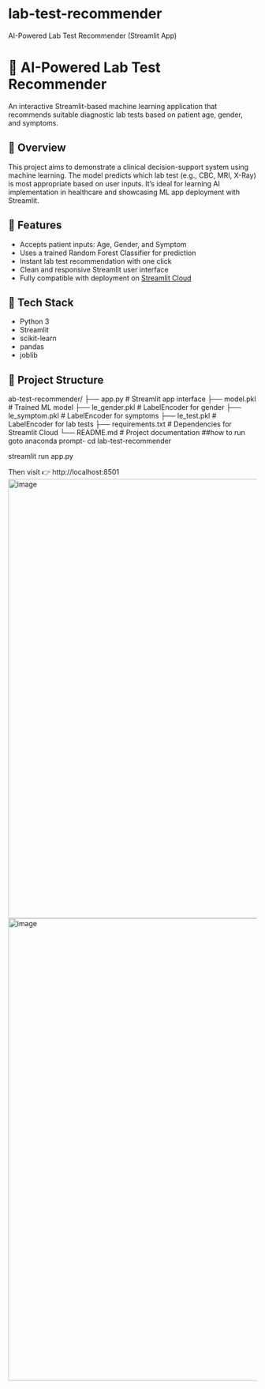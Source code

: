 # lab-test-recommender
AI-Powered Lab Test Recommender (Streamlit App)
# 🧪 AI-Powered Lab Test Recommender

An interactive Streamlit-based machine learning application that recommends suitable diagnostic lab tests based on patient age, gender, and symptoms.

## 🚀 Overview

This project aims to demonstrate a clinical decision-support system using machine learning. The model predicts which lab test (e.g., CBC, MRI, X-Ray) is most appropriate based on user inputs. It’s ideal for learning AI implementation in healthcare and showcasing ML app deployment with Streamlit.

## 🎯 Features

- Accepts patient inputs: Age, Gender, and Symptom
- Uses a trained Random Forest Classifier for prediction
- Instant lab test recommendation with one click
- Clean and responsive Streamlit user interface
- Fully compatible with deployment on [Streamlit Cloud](https://streamlit.io/cloud)

## 🧰 Tech Stack

- Python 3
- Streamlit
- scikit-learn
- pandas
- joblib

## 📂 Project Structure

ab-test-recommender/
├── app.py # Streamlit app interface
├── model.pkl # Trained ML model
├── le_gender.pkl # LabelEncoder for gender
├── le_symptom.pkl # LabelEncoder for symptoms
├── le_test.pkl # LabelEncoder for lab tests
├── requirements.txt # Dependencies for Streamlit Cloud
└── README.md # Project documentation
##how to run
goto anaconda prompt-
cd lab-test-recommender

streamlit run app.py

Then visit 👉 http://localhost:8501
<img width="1762" height="890" alt="image" src="https://github.com/user-attachments/assets/322def7c-e3b5-4cb0-89de-fb3cba5166a7" />
<img width="1610" height="937" alt="image" src="https://github.com/user-attachments/assets/43cfd827-3997-4f14-aefc-6e1710981214" />

